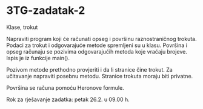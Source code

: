 # 3TG-zadatak-2

Klase, trokut

Napraviti program koji će računati opseg i površinu raznostraničnog trokuta. Podaci za trokut i odgovarajuće metode spremljeni su u klasu. Površina i opseg računaju se pozivima odgovarajućih metoda koje vraćaju brojeve. Ispis je iz funkcije main().

Pozivom metode prethodno provjeriti i da li stranice čine trokut.
Za učitavanje napraviti posebnu metodu.
Stranice trokuta moraju biti privatne.

Površina se računa pomoću Heronove formule.

Rok za rješavanje zadatka: petak 26.2. u 09.00 h.
